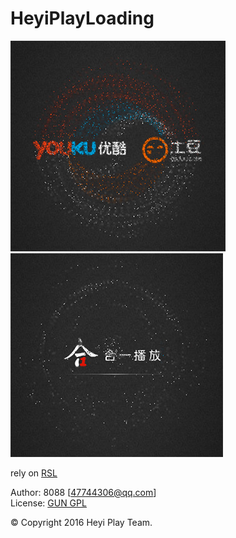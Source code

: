 # HeyiPlayLoading
![The loading preview 1](https://github.com/heyiplay/loading/blob/master/doc/youkutudou.jpg)  
![The loading preview 2](https://github.com/heyiplay/loading/blob/master/doc/heyi.jpg)  

rely on
[RSL](https://github.com/heyiplay/rsl)  

Author: 8088 [47744306@qq.com]  
License: [GUN GPL](http://www.gnu.org/licenses/) 

&copy; Copyright 2016 Heyi Play Team.